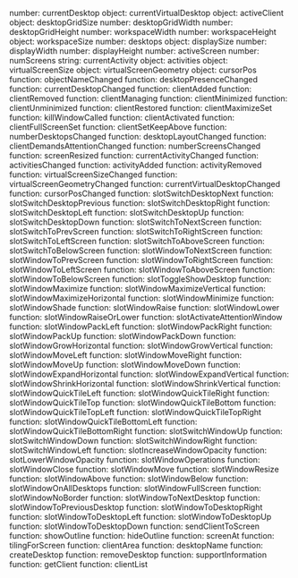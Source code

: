 number: currentDesktop
object: currentVirtualDesktop
object: activeClient
object: desktopGridSize
number: desktopGridWidth
number: desktopGridHeight
number: workspaceWidth
number: workspaceHeight
object: workspaceSize
number: desktops
object: displaySize
number: displayWidth
number: displayHeight
number: activeScreen
number: numScreens
string: currentActivity
object: activities
object: virtualScreenSize
object: virtualScreenGeometry
object: cursorPos
function: objectNameChanged
function: desktopPresenceChanged
function: currentDesktopChanged
function: clientAdded
function: clientRemoved
function: clientManaging
function: clientMinimized
function: clientUnminimized
function: clientRestored
function: clientMaximizeSet
function: killWindowCalled
function: clientActivated
function: clientFullScreenSet
function: clientSetKeepAbove
function: numberDesktopsChanged
function: desktopLayoutChanged
function: clientDemandsAttentionChanged
function: numberScreensChanged
function: screenResized
function: currentActivityChanged
function: activitiesChanged
function: activityAdded
function: activityRemoved
function: virtualScreenSizeChanged
function: virtualScreenGeometryChanged
function: currentVirtualDesktopChanged
function: cursorPosChanged
function: slotSwitchDesktopNext
function: slotSwitchDesktopPrevious
function: slotSwitchDesktopRight
function: slotSwitchDesktopLeft
function: slotSwitchDesktopUp
function: slotSwitchDesktopDown
function: slotSwitchToNextScreen
function: slotSwitchToPrevScreen
function: slotSwitchToRightScreen
function: slotSwitchToLeftScreen
function: slotSwitchToAboveScreen
function: slotSwitchToBelowScreen
function: slotWindowToNextScreen
function: slotWindowToPrevScreen
function: slotWindowToRightScreen
function: slotWindowToLeftScreen
function: slotWindowToAboveScreen
function: slotWindowToBelowScreen
function: slotToggleShowDesktop
function: slotWindowMaximize
function: slotWindowMaximizeVertical
function: slotWindowMaximizeHorizontal
function: slotWindowMinimize
function: slotWindowShade
function: slotWindowRaise
function: slotWindowLower
function: slotWindowRaiseOrLower
function: slotActivateAttentionWindow
function: slotWindowPackLeft
function: slotWindowPackRight
function: slotWindowPackUp
function: slotWindowPackDown
function: slotWindowGrowHorizontal
function: slotWindowGrowVertical
function: slotWindowMoveLeft
function: slotWindowMoveRight
function: slotWindowMoveUp
function: slotWindowMoveDown
function: slotWindowExpandHorizontal
function: slotWindowExpandVertical
function: slotWindowShrinkHorizontal
function: slotWindowShrinkVertical
function: slotWindowQuickTileLeft
function: slotWindowQuickTileRight
function: slotWindowQuickTileTop
function: slotWindowQuickTileBottom
function: slotWindowQuickTileTopLeft
function: slotWindowQuickTileTopRight
function: slotWindowQuickTileBottomLeft
function: slotWindowQuickTileBottomRight
function: slotSwitchWindowUp
function: slotSwitchWindowDown
function: slotSwitchWindowRight
function: slotSwitchWindowLeft
function: slotIncreaseWindowOpacity
function: slotLowerWindowOpacity
function: slotWindowOperations
function: slotWindowClose
function: slotWindowMove
function: slotWindowResize
function: slotWindowAbove
function: slotWindowBelow
function: slotWindowOnAllDesktops
function: slotWindowFullScreen
function: slotWindowNoBorder
function: slotWindowToNextDesktop
function: slotWindowToPreviousDesktop
function: slotWindowToDesktopRight
function: slotWindowToDesktopLeft
function: slotWindowToDesktopUp
function: slotWindowToDesktopDown
function: sendClientToScreen
function: showOutline
function: hideOutline
function: screenAt
function: tilingForScreen
function: clientArea
function: desktopName
function: createDesktop
function: removeDesktop
function: supportInformation
function: getClient
function: clientList
